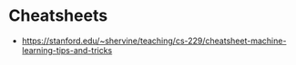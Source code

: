 # Cheatsheets

- https://stanford.edu/~shervine/teaching/cs-229/cheatsheet-machine-learning-tips-and-tricks
